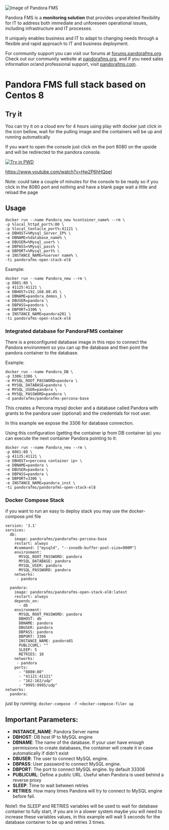 ![Image of Pandora FMS](https://pandorafms.org/wp-content/uploads/2016/06/logo_pandora_community.png)


Pandora FMS is a __monitoring solution__ that provides unparalleled flexibility for IT to address both immediate and unforeseen operational issues, including infrastructure and IT processes.

It uniquely enables business and IT to adapt to changing needs through a flexible and rapid approach to IT and business deployment. 

For community support you can visit our forums at [forums.pandorafms.org](http://forums.pandorafms.org). Check out our community website at [pandorafms.org](http://pandorafms.org), and if you need sales information or/and professional support, visit [pandorafms.com](http://pandorafms.com).

# Pandora FMS full stack based on Centos 8

## Try it

You can try it on a cloud env for 4 hours using play with docker just click in the icon bellow, wait for the pulling image and the containers will be up and running automatically

If you want to open the console just click on the port 8080 on the upside and will be redirected to the pandora consola.

[![Try in PWD](https://raw.githubusercontent.com/play-with-docker/stacks/master/assets/images/button.png)](https://labs.play-with-docker.com/?stack=https://raw.githubusercontent.com/rafaelameijeiras/PandoraFMS/master/pandorafms_community/docker-compose-official.yml)


https://www.youtube.com/watch?v=Hw2P6hHQpeI

Note: could take a couple of minutes for the console to be ready so if you click in the 8080 port and nothing and have a blank page wait a little and reload the page

## Usage
```
docker run --name Pandora_new %container_name% --rm \
-p %local_httpd_port%:80 \
-p %local_tentacle_port%:41121 \
-e DBHOST=%Mysql_Server_IP% \
-e DBNAME=%database_name% \
-e DBUSER=%Mysql_user% \
-e DBPASS=%Mysql_pass% \
-e DBPORT=%Mysql_port% \
-e INSTANCE_NAME=%server name% \
-ti pandorafms-open-stack-el8
```
Example:
```
docker run --name Pandora_new --rm \
-p 8081:80 \
-p 41125:41121 \
-e DBHOST=192.168.80.45 \
-e DBNAME=pandora_demos_1 \
-e DBUSER=pandora \
-e DBPASS=pandora \
-e DBPORT=3306 \
-e INSTANCE_NAME=pandora201 \
-ti pandorafms-open-stack-el8
```

### Integrated database for PandoraFMS container
There is a preconfigured database image in this repo to connect the Pandora environment  so you can up the database and then point the pandora container to the database.

Example:
```
docker run --name Pandora_DB \
-p 3306:3306 \
-e MYSQL_ROOT_PASSWORD=pandora \
-e MYSQL_DATABASE=pandora \
-e MYSQL_USER=pandora \
-e MYSQL_PASSWORD=pandora \
-d pandorafms/pandorafms-percona-base
```

This creates a Percona mysql docker and a database called Pandora with grants to the pandora user (optional) and the credentials for root user. 

In this example we expose the 3306 for database connection. 

Using this configuration (getting the container ip from DB container ip) you can execute the next container Pandora pointing to it:

```
docker run --name Pandora_new --rm \
-p 8081:80 \
-p 41125:41121 \
-e DBHOST=<percona container ip> \
-e DBNAME=pandora \
-e DBUSER=pandora \
-e DBPASS=pandora \
-e DBPORT=3306 \
-e INSTANCE_NAME=pandora_inst \
-ti pandorafms/pandorafms-open-stack-el8
```

### Docker Compose Stack

if you want to run an easy to deploy stack you may use the docker-compose.yml file

```
version: '3.1'
services:
  db:
    image: pandorafms/pandorafms-percona-base
    restart: always
    #command: ["mysqld", "--innodb-buffer-pool-size=900M"]
    environment:
      MYSQL_ROOT_PASSWORD: pandora
      MYSQL_DATABASE: pandora
      MYSQL_USER: pandora
      MYSQL_PASSWORD: pandora
    networks:
     - pandora

  pandora:
    image: pandorafms/pandorafms-open-stack-el8:latest
    restart: always
    depends_on:
      - db
    environment:
      MYSQL_ROOT_PASSWORD: pandora
      DBHOST: db
      DBNAME: pandora
      DBUSER: pandora
      DBPASS: pandora
      DBPORT: 3306
      INSTANCE_NAME: pandora01
      PUBLICURL: ""
      SLEEP: 5
      RETRIES: 10
    networks:
     - pandora
    ports:
      - "8080:80"
      - "41121:41121"
      - "162:162/udp"
      - "9995:9995/udp"
networks:
  pandora:
```
just by running: `docker-compose -f <docker-compose-file> up`

## Important Parameters:

* __INSTANCE_NAME__: Pandora Server name
* __DBHOST__: DB host IP  to MySQL engine
* __DBNAME__: The name of the database. If your user have enough permissions to create databases, the container will create it in case automatically if didn't exist
* __DBUSER__: The user to connect MySQL engine.
* __DBPASS__: User password to connect MySQL engine.
* __DBPORT__: The port to connect MySQL engine. by default 33306
* __PUBLICURL__: Define a public URL. Useful when Pandora is used behind a reverse proxy
* __SLEEP__: Time to wait between retries
* __RETRIES__: How many times Pandora will try to connect to MySQL engine before fail.

Note1: the SLEEP and RETRIES variables will be used to wait for database container to fully start, if you are in a slower system maybe you will need to increase these variables values, in this example will wait 5 seconds for the database container to be up and retries 3 times.

